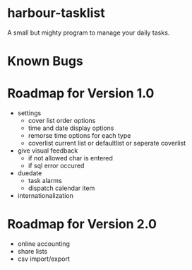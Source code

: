 harbour-tasklist
================

A small but mighty program to manage your daily tasks.

Known Bugs
================


Roadmap for Version 1.0
================
- settings
    - cover list order options
    - time and date display options
    - remorse time options for each type
    - coverlist current list or defaultlist or seperate coverlist
- give visual feedback
    - if not allowed char is entered
    - if sql error occured
- duedate
    - task alarms
    - dispatch calendar item
- internationalization

Roadmap for Version 2.0
================
- online accounting
- share lists
- csv import/export
